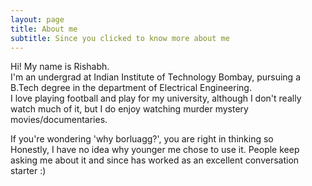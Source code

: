 ```yaml
---
layout: page
title: About me
subtitle: Since you clicked to know more about me
---
```


Hi! My name is Rishabh.                                     
I'm an undergrad at Indian Institute of Technology Bombay, pursuing a B.Tech degree in the department of Electrical Engineering.             
I love playing football and play for my university, although I don't really watch much of it, but I do enjoy watching murder mystery movies/documentaries.


If you're wondering 'why borluagg?', you are right in thinking so                              
Honestly, I have no idea why younger me chose to use it. People keep asking me about it and since has worked as an excellent conversation starter :)
